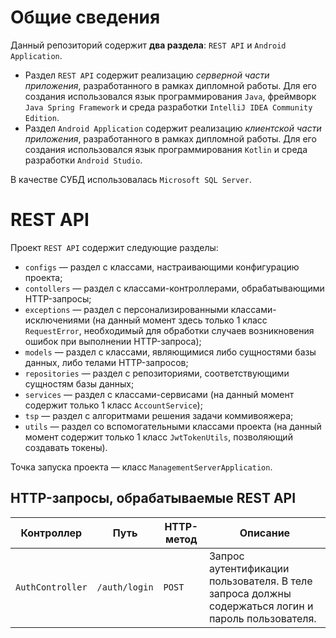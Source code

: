 # Общие сведения

Данный репозиторий содержит **два раздела**: `REST API` и `Android Application`. 
 - Раздел `REST API` содержит реализацию *серверной части приложения*, разработанного в рамках дипломной работы. Для его создания использовался язык программирования `Java`, фреймворк `Java Spring Framework` и среда разработки `IntelliJ IDEA Community Edition`.
 - Раздел `Android Application` содержит реализацию *клиентской части приложения*, разработанного в рамках дипломной работы. Для его создания использовался язык программирования `Kotlin` и среда разработки `Android Studio`.

В качестве СУБД использовалась `Microsoft SQL Server`.
 
# REST API

Проект `REST API` содержит следующие разделы:

 - `configs` — раздел с классами, настраивающими конфигурацию проекта; 
 - `contollers` — раздел с классами-контроллерами, обрабатывающими HTTP-запросы;
 - `exceptions` — раздел с персонализированными классами-исключениями (на данный момент здесь только 1 класс `RequestError`, необходимый для обработки случаев возникновения ошибок при выполнении HTTP-запроса);
 - `models` — раздел с классами, являющимися либо сущностями базы данных, либо телами HTTP-запросов;
 - `repositories` — раздел с репозиториями, соответствующими сущностям базы данных;
 - `services` — раздел с классами-сервисами (на данный момент содержит только 1 класс `AccountService`);
 - `tsp` — раздел с алгоритмами решения задачи коммивояжера;
 - `utils` — раздел со вспомогательными классами проекта (на данный момент содержит только 1 класс `JwtTokenUtils`, позволяющий создавать токены).

Точка запуска проекта — класс `ManagementServerApplication`.

## HTTP-запросы, обрабатываемые REST API

| Контроллер | Путь | HTTP-метод | Описание |
|--|--|--|--|
| `AuthController` | `/auth/login` | `POST` | Запрос аутентификации пользователя. В теле запроса должны содержаться логин и пароль пользователя. |
